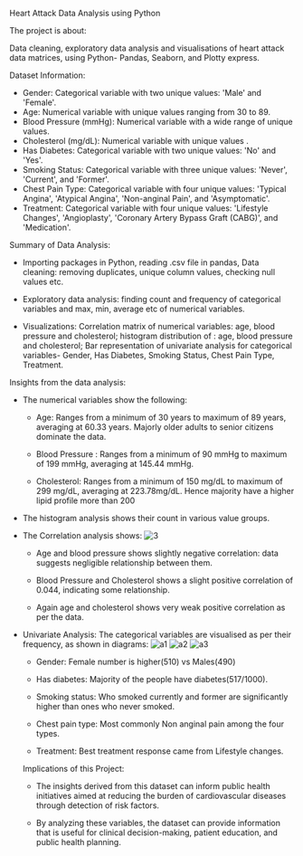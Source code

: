 Heart Attack Data Analysis using Python 

The project is about:

Data cleaning, exploratory data analysis and visualisations of heart attack data matrices, using Python- Pandas, Seaborn, and Plotty express.

Dataset Information:

- Gender: Categorical variable with two unique values: 'Male' and 'Female'.
- Age: Numerical variable with unique values ranging from 30 to 89. 
- Blood Pressure (mmHg): Numerical variable with a wide range of unique values.
-  Cholesterol (mg/dL): Numerical variable with unique values .
- Has Diabetes: Categorical variable with two unique values: 'No' and 'Yes'.
- Smoking Status: Categorical variable with three unique values: 'Never', 'Current', and 'Former'.
- Chest Pain Type: Categorical variable with four unique values: 'Typical Angina', 'Atypical Angina', 'Non-anginal Pain', and 'Asymptomatic'.
- Treatment: Categorical variable with four unique values: 'Lifestyle Changes', 'Angioplasty', 'Coronary Artery Bypass Graft (CABG)', and 'Medication'.

Summary of Data Analysis:

- Importing packages in Python, reading .csv file in pandas, Data cleaning: removing duplicates, unique column values, checking null values etc.
 
- Exploratory data analysis: finding count and frequency of categorical variables and max, min, average etc of numerical variables.
  
- Visualizations: Correlation matrix of numerical variables: age, blood pressure and cholesterol; histogram distribution of : age, blood pressure and cholesterol;
                  Bar representation of univariate analysis for categorical variables- Gender, Has Diabetes, Smoking Status, Chest Pain Type, Treatment.

Insights from the data analysis:

- The numerical variables show the following:
  
     - Age: Ranges from a minimum of 30 years to maximum of 89 years, averaging at 60.33 years. Majorly older adults to senior citizens dominate the data.
        
     - Blood Pressure : Ranges from a minimum of 90 mmHg to maximum of 199 mmHg, averaging at 145.44 mmHg.
    
     - Cholesterol: Ranges from a minimum of 150 mg/dL to maximum of 299 mg/dL, averaging at 223.78mg/dL. Hence majority have a higher lipid profile more than 200
        
- The histogram analysis shows their count in various value groups.
  
- The Correlation analysis shows:
  ![3](https://github.com/user-attachments/assets/ff7a267e-40f6-4026-a0b2-512328e6a8b2)

     - Age and blood pressure shows slightly negative correlation: data suggests negligible relationship between them.
        
     -  Blood Pressure and Cholesterol shows a slight positive correlation of 0.044, indicating some relationship.
        
     - Again age and cholesterol shows very weak positive correlation as per the data.

- Univariate Analysis: The categorical variables are visualised as per their frequency, as shown in diagrams: 
  ![a1](https://github.com/user-attachments/assets/1c677b2c-f717-4cca-9572-fe6d6433aa61)
  ![a2](https://github.com/user-attachments/assets/241a012f-c421-401d-b860-9e90fdadde5b)
                    ![a3](https://github.com/user-attachments/assets/3b082d95-d7d9-4627-93dc-db630004f590)

     - Gender: Female number is higher(510) vs Males(490)
        
     - Has diabetes: Majority of the people have diabetes(517/1000).
        
     - Smoking status: Who smoked currently and former are significantly higher than ones who never smoked.
        
     - Chest pain type: Most commonly Non anginal pain among the four types.
  
     - Treatment: Best treatment response came from Lifestyle changes.
 
  Implications of this Project:

   - The insights derived from this dataset can inform public health initiatives aimed at reducing the burden of cardiovascular diseases through detection of risk factors.
   
   - By analyzing these variables, the dataset can provide information that is useful for clinical decision-making, patient education, and public health planning.

